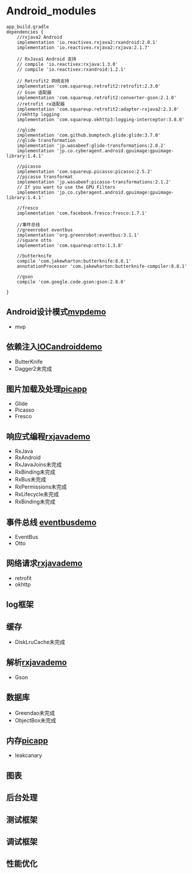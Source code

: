 # Android_modules


```
app_build.gradle
dependencies {
    //rxjava2 Android
    implementation 'io.reactivex.rxjava2:rxandroid:2.0.1'
    implementation 'io.reactivex.rxjava2:rxjava:2.1.7'

    // RxJava1 Android 支持
    // compile 'io.reactivex:rxjava:1.3.0'
    // compile 'io.reactivex:rxandroid:1.2.1'

    // Retrofit2 网络支持
    implementation 'com.squareup.retrofit2:retrofit:2.3.0'
    // Gson 适配器
    implementation 'com.squareup.retrofit2:converter-gson:2.1.0'
    //retrofit rx适配器
    implementation 'com.squareup.retrofit2:adapter-rxjava2:2.3.0'
    //okhttp logging
    implementation 'com.squareup.okhttp3:logging-interceptor:3.8.0'

    //glide
    implementation 'com.github.bumptech.glide:glide:3.7.0'
    //glide transformation
    implementation 'jp.wasabeef:glide-transformations:2.0.2'
    implementation 'jp.co.cyberagent.android.gpuimage:gpuimage-library:1.4.1'

    //picasso
    implementation 'com.squareup.picasso:picasso:2.5.2'
    //picasso transformat
    implementation 'jp.wasabeef:picasso-transformations:2.1.2'
    // If you want to use the GPU Filters
    implementation 'jp.co.cyberagent.android.gpuimage:gpuimage-library:1.4.1'

    //fresco
    implementation 'com.facebook.fresco:fresco:1.7.1'

    //事件总线
    //greenrobot eventbus
    implementation 'org.greenrobot:eventbus:3.1.1'
    //square otto
    implementation 'com.squareup:otto:1.3.8'

    //butterknife
    compile 'com.jakewharton:butterknife:8.8.1'
    annotationProcessor 'com.jakewharton:butterknife-compiler:8.8.1'

    //gson
    compile 'com.google.code.gson:gson:2.8.0'

}

```
## Android设计模式[mvpdemo](https://github.com/musejianglan/Android_modules/tree/master/mvpdemo)
* mvp

## 依赖注入[IOCandroiddemo](https://github.com/musejianglan/Android_modules/tree/master/iocandroiddemo)
* ButterKnife
* Dagger2未完成

## 图片加载及处理[picapp](https://github.com/musejianglan/Android_modules/tree/master/picapp)
* Glide
* Picasso
* Fresco

## 响应式编程[rxjavademo](https://github.com/musejianglan/Android_modules/tree/master/rxjavademo)
* RxJava
* RxAndroid
* RxJavaJoins未完成
* RxBinding未完成
* RxBus未完成
* RxPermissions未完成
* RxLifecycle未完成
* RxBinding未完成

## 事件总线 [eventbusdemo](https://github.com/musejianglan/Android_modules/tree/master/eventbusdemo)
* EventBus
* Otto

## 网络请求[rxjavademo](https://github.com/musejianglan/Android_modules/tree/master/rxjavademo)
* retrofit
* okhttp

## log框架

## 缓存
* DiskLruCache未完成


## 解析[rxjavademo](https://github.com/musejianglan/Android_modules/tree/master/rxjavademo)
* Gson

## 数据库
* Greendao未完成
* ObjectBox未完成

## 内存[picapp](https://github.com/musejianglan/Android_modules/tree/master/picapp)
* leakcanary

## 图表
## 后台处理
## 测试框架
## 调试框架
## 性能优化



